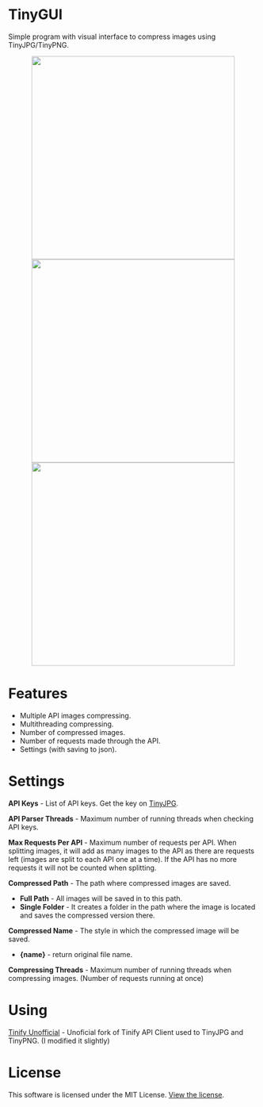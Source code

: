 # TinyGUI

Simple program with visual interface to compress images using TinyJPG/TinyPNG.

<p align="middle">
  <img src="https://i.imgur.com/vkR5DMI.png" width="410" align="middle"/>
  <img src="https://i.imgur.com/oZHmw8O.png" width="410" align="middle"/>
  <img src="https://i.imgur.com/bSrwVcn.png" width="410" align="middle"/>
</p>

# Features
- Multiple API images compressing.
- Multithreading compressing.
- Number of compressed images.
- Number of requests made through the API.
- Settings (with saving to json).

# Settings
**API Keys** - List of API keys. Get the key on [TinyJPG](https://tinyjpg.com/developers).

**API Parser Threads** - Maximum number of running threads when checking API keys.

**Max Requests Per API** - Maximum number of requests per API. When splitting images, it will add as many images to the API as there are requests left (images are split to each API one at a time). If the API has no more requests it will not be counted when splitting.

**Compressed Path** - The path where compressed images are saved.
- **Full Path** - All images will be saved in to this path.
- **Single Folder** - It creates a folder in the path where the image is located and saves the compressed version there.

**Compressed Name** - The style in which the compressed image will be saved. 
- **{name}** - return original file name.

**Compressing Threads** - Maximum number of running threads when compressing images. (Number of requests running at once)

# Using
[Tinify Unofficial](https://github.com/jshergal/tinify-net-unofficial) - Unoficial fork of Tinify API Client used to TinyJPG and TinyPNG. (I modified it slightly)

# License
This software is licensed under the MIT License. [View the license](LICENSE).
